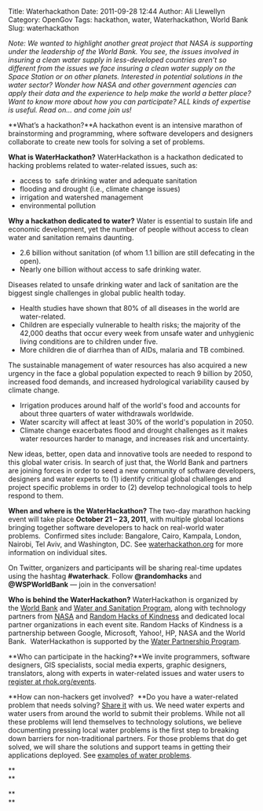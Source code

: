 Title: Waterhackathon
Date: 2011-09-28 12:44
Author: Ali Llewellyn
Category: OpenGov
Tags: hackathon, water, Waterhackathon, World Bank
Slug: waterhackathon

*Note:* *We wanted to highlight another great project that NASA is
supporting under the leadership of the World Bank. You see, the issues
involved in insuring a clean water supply in less-developed countries
aren't so different from the issues we face insuring a clean water
supply on the Space Station or on other planets. Interested in potential
solutions in the water sector? Wonder how NASA and other government
agencies can apply their data and the experience to help make the world
a better place? Want to know more about how you can participate? ALL
kinds of expertise is useful. Read on... and come join us!*

**What’s a hackathon?**A hackathon event is an intensive marathon of
brainstorming and programming, where software developers and designers
collaborate to create new tools for solving a set of problems.

**What is WaterHackathon?** WaterHackathon is a hackathon dedicated to
hacking problems related to water-related issues, such as:

-   access to  safe drinking water and adequate sanitation
-   flooding and drought (i.e., climate change issues)
-   irrigation and watershed management
-   environmental pollution

<div>

**Why a hackathon dedicated to water?** Water is essential to sustain
life and economic development, yet the number of people without access
to clean water and sanitation remains daunting.

-   2.6 billion without sanitation (of whom 1.1 billion are still
    defecating in the open).
-   Nearly one billion without access to safe drinking water.

Diseases related to unsafe drinking water and lack of sanitation are the
biggest single challenges in global public health today.

-   Health studies have shown that 80% of all diseases in the world are
    water-related.
-   Children are especially vulnerable to health risks; the majority of
    the 42,000 deaths that occur every week from unsafe water and
    unhygienic living conditions are to children under five.
-   More children die of diarrhea than of AIDs, malaria and TB combined.

The sustainable management of water resources has also acquired a new
urgency in the face a global population expected to reach 9 billion by
2050, increased food demands, and increased hydrological variability
caused by climate change.

-   Irrigation produces around half of the world's food and accounts for
    about three quarters of water withdrawals worldwide.
-   Water scarcity will affect at least 30% of the world's population in
    2050.
-   Climate change exacerbates flood and drought challenges as it makes
    water resources harder to manage, and increases risk and
    uncertainty.

New ideas, better, open data and innovative tools are needed to respond
to this global water crisis. In search of just that, the World Bank and
partners are joining forces in order to seed a new community of software
developers, designers and water experts to (1) identify critical global
challenges and project specific problems in order to (2) develop
technological tools to help respond to them.

</div>

**When and where is the WaterHackathon?** The two-day marathon hacking
event will take place **October 21 – 23, 2011**, with multiple global
locations bringing together software developers to hack on real-world
water problems.  Confirmed sites include: Bangalore, Cairo, Kampala,
London, Nairobi, Tel Aviv, and Washington, DC. See
[waterhackathon.org][] for more information on individual sites.

On Twitter, organizers and participants will be sharing real-time
updates using the hashtag **\#waterhack**. Follow **@randomhacks** and
**@WSPWorldBank** — join in the conversation!

**Who is behind the WaterHackathon?** WaterHackathon is organized by
the [World Bank][] and [Water and Sanitation Program][], along with
technology partners from [NASA][] and [Random Hacks of Kindness][] and
dedicated local partner organizations in each event site. Random Hacks
of Kindness is a partnership between Google, Microsoft, Yahoo!, HP, NASA
and the World Bank.  WaterHackathon is supported by the [Water
Partnership Program][].

**Who can participate in the hacking?**We invite programmers, software
designers, GIS specialists, social media experts, graphic designers,
translators, along with experts in water-related issues and water users
to [register at rhok.org/events][].

**How can non-hackers get involved?  **Do you have a water-related
problem that needs solving? [Share it][] with us. We need water experts
and water users from around the world to submit their problems. While
not all these problems will lend themselves to technology solutions, we
believe documenting pressing local water problems is the first step to
breaking down barriers for non-traditional partners. For those problems
that do get solved, we will share the solutions and support teams in
getting their applications deployed. See [examples of water problems][].

**  
**

**  
**

  [waterhackathon.org]: http://www.waterhackathon.org
  [World Bank]: http://www.worldbank.org/water
  [Water and Sanitation Program]: http://www.wsp.org
  [NASA]: http://www.nasa.gov/
  [Random Hacks of Kindness]: http://www.rhok.org/
  [Water Partnership Program]: http://water.worldbank.org/water/wpp
  [register at rhok.org/events]: http://www.rhok.org/events
  [Share it]: http://www.rhok.org/problems
  [examples of water problems]: http://www.rhok.org/problem-definition-category/water
